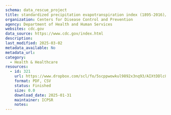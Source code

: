 ```yaml
---
schema: data_rescue_project 
title: standardized precipitation evapotranspiration index (1895-2016)/cdc - ev data
organization: Centers for Disease Control and Prevention
agency: Department of Health and Human Services
websites: cdc.gov
data_source: https://www.cdc.gov/index.html
description: 
last_modified: 2025-03-02
metadata_available: No
metadata_url: 
category:
  - Health & Healthcare 
resources:
  - id: 321
    url: https://www.dropbox.com/scl/fo/5scppwowkul9892x3nq93/AIXtDDlc8tcEkiMwpO37k0w?rlkey=0n1dltypab85t5rp5aueu2bt5&dl=0
    format: PDF, CSV
    status: Finished
    size: 0.0
    download_date: 2025-01-31
    maintainer: ICPSR
    notes: 
---
```

